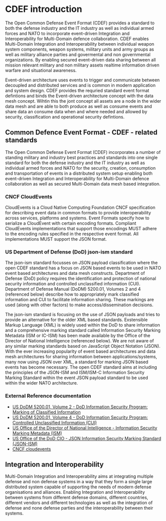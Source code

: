 # CDEF introduction 
The Open Common Defense Event Format (CDEF) provides a standard to both the defense industry and the IT industry as well as individual armed forces and NATO to incorporate event-driven Integration and Interoperability for Multi-Domain defence collaboration. CDEF enables Multi-Domain Integration and Interoperability between individual weapon system components, weapon systems, military units and army groups as well as military alliance parties and govermental and non governmental organizations. By enabling secured event-driven data sharing between all mission relevant military and non military assets realtime information driven warfare and situational awareness. 

Event-driven architecture uses events to trigger and communicate between decoupled and distributed services and is common in modern application and system design. CDEF provides the requried standard event format defintions and binds the Event-driven architecture concept with the data mesh concept. Wihtin this the jont concept all assets are a node in the wider data mesh and are able to both produce as well as consume events and share data an consume data when and where needed and allowed by security, classification and operational security defintions. 


## Common Defence Event Format - CDEF - related standards
The Open Common Defense Event Format (CDEF) incorporates a number of standing military and industry best practices and standards into one single standard for both the defense industry and the IT industry as well as individual armed forces and NATO for the security, creation, consumption and transportation of events in a distributed system setup enabling both event-driven Integration and Interoperability for Multi-Domain defence collaboration as well as secured Multi-Domain data mesh based integration. 

### CNCF CloudEvents
CloudEvents is a Cloud Native Computing Foundation CNCF specification for describing event data in common formats to provide interoperability across services, platforms and systems. Event Formats specify how to serialize a CloudEvent with certain encoding formats. Compliant CloudEvents implementations that support those encodings MUST adhere to the encoding rules specified in the respective event format. All implementations MUST support the JSON format.

### US Department of Defense (DoD) json-ism standard
The json-ism standard focusses on JSON payload classification where the open CDEF standard has a focus on JSON based events to be used in NATO event based architectures and data mesh constructs. Department of Defense (DoD) policy requires the identification and protection of national security information and controlled unclassified information (CUI). Department of Defense Manual (DoDM) 5200.01, Volumes 2 and 4 (referenced below) describe how to appropriately mark classified information and CUI to facilitate information sharing. These markings are used (along with other factors) to make access/dissemination decisions.

The json-ism standard is focusing on the use of JSON payloads and tries to provide an alternative for the older XML based standards. Exstensible Markup Language (XML) is widely used within the DoD to share information and a comprehensive marking standard called Information Security Marking Metadata (ISM or IC-ISM) has been made available by the Office of the Director of National Intelligence (referenced below). We are not aware of any similar marking standards based on JavaScript Object Notation (JSON). With the ever increasing popularity of event based architectures and data mesh architectures for sharing information between applications/systems, many now using JSON over XML, a standard for marking JSON based events has become necessary. The open CDEF standard aims at including the principles of the JSON-ISM and ISM/ISM-C Information Security Marking Standard within the event JSON payload standard to be used within the wider NATO architecture.

### External Reference documentation
* [US DoDM 5200.01, Volume 2 - DoD Information Security Program: Marking of Classified Information](http://www.dtic.mil/whs/directives/corres/pdf/520001_vol2.pdf)
* [US DoDM 5200.01, Volume 4 - DoD Information Security Program: Controlled Unclassified Information (CUI)](http://www.dtic.mil/whs/directives/corres/pdf/520001_vol4.pdf)
* [US Office of the Director of National Intelligence - Information Security Marking Metadata (ISM)](https://www.dni.gov/index.php/about/organization/chief-information-officer/information-security-marking-metadata)
* [US Office of the DoD CIO - JSON Information Security Marking Standard (JSON-ISM)](https://github.com/DoDCIO/json-ism/)
* [CNCF cloudevents](https://cloudevents.io/)

## Integration and Interoperability
Multi-Domain Integration and Interoperability aims at integrating multiple defense and non defense systems in a way that they form a single large distributed system capable of supporting the needs of modern defense organisations and alliances. Enabling Integration and Interoperability between systems from different defense domains, different countries, different vendors and different technologies as well as the integration of defense and none defense parties and the interoperability between their systems.
